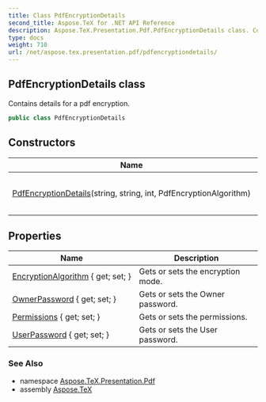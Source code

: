 ```yaml
---
title: Class PdfEncryptionDetails
second_title: Aspose.TeX for .NET API Reference
description: Aspose.TeX.Presentation.Pdf.PdfEncryptionDetails class. Contains details for a pdf encryption
type: docs
weight: 710
url: /net/aspose.tex.presentation.pdf/pdfencryptiondetails/
---
```

## PdfEncryptionDetails class

Contains details for a pdf encryption.

```csharp
public class PdfEncryptionDetails
```

## Constructors

| Name | Description |
| --- | --- |
| [PdfEncryptionDetails](pdfencryptiondetails/)(string, string, int, PdfEncryptionAlgorithm) | Initializes a new instance of the PdfEncryptionDetailsCore class. |

## Properties

| Name | Description |
| --- | --- |
| [EncryptionAlgorithm](../../aspose.tex.presentation.pdf/pdfencryptiondetails/encryptionalgorithm/) { get; set; } | Gets or sets the encryption mode. |
| [OwnerPassword](../../aspose.tex.presentation.pdf/pdfencryptiondetails/ownerpassword/) { get; set; } | Gets or sets the Owner password. |
| [Permissions](../../aspose.tex.presentation.pdf/pdfencryptiondetails/permissions/) { get; set; } | Gets or sets the permissions. |
| [UserPassword](../../aspose.tex.presentation.pdf/pdfencryptiondetails/userpassword/) { get; set; } | Gets or sets the User password. |

### See Also

* namespace [Aspose.TeX.Presentation.Pdf](../../aspose.tex.presentation.pdf/)
* assembly [Aspose.TeX](../../)


